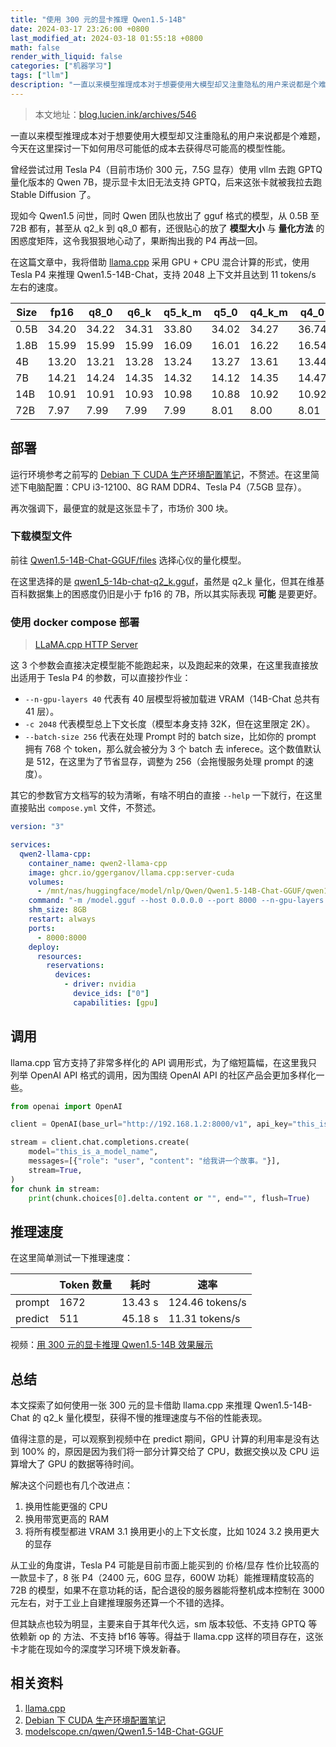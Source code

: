 ```yaml
---
title: "使用 300 元的显卡推理 Qwen1.5-14B"
date: 2024-03-17 23:26:00 +0800
last_modified_at: 2024-03-18 01:55:18 +0800
math: false
render_with_liquid: false
categories: ["机器学习"]
tags: ["llm"]
description: "一直以来模型推理成本对于想要使用大模型却又注重隐私的用户来说都是个难题，本文探索了如何使用一张 300 元的显卡借助 llama.cpp 来推理 Qwen1.5-14B-Chat 的 q2_k 量化模型，获得不慢的推理速度与不俗的性能表现。"
---
```


> 本文地址：[blog.lucien.ink/archives/546][this]

一直以来模型推理成本对于想要使用大模型却又注重隐私的用户来说都是个难题，今天在这里探讨一下如何用尽可能低的成本去获得尽可能高的模型性能。

曾经尝试过用 Tesla P4（目前市场价 300 元，7.5G 显存）使用 vllm 去跑 GPTQ 量化版本的 Qwen 7B，提示显卡太旧无法支持 GPTQ，后来这张卡就被我拉去跑 Stable Diffusion 了。

现如今 Qwen1.5 问世，同时 Qwen 团队也放出了 gguf 格式的模型，从 0.5B 至 72B 都有，甚至从 q2_k 到 q8_0 都有，还很贴心的放了 **模型大小** 与 **量化方法** 的困惑度矩阵，这令我狠狠地心动了，果断掏出我的 P4 再战一回。

在这篇文章中，我将借助 [llama.cpp][llama-cpp] 采用 GPU + CPU 混合计算的形式，使用 Tesla P4 来推理 Qwen1.5-14B-Chat，支持 2048 上下文并且达到 11 tokens/s 左右的速度。

|Size    | fp16    | q8_0    | q6_k    | q5_k_m  | q5_0    | q4_k_m  | q4_0    | q3_k_m  | q2_k    |
|--------|---------|---------|---------|---------|---------|---------|---------|---------|---------|
|0.5B    | 34.20   | 34.22   | 34.31   | 33.80   | 34.02   | 34.27   | 36.74   | 38.25   | 62.14   |
|1.8B    | 15.99   | 15.99   | 15.99   | 16.09   | 16.01   | 16.22   | 16.54   | 17.03   | 19.99   |
|4B      | 13.20   | 13.21   | 13.28   | 13.24   | 13.27   | 13.61   | 13.44   | 13.67   | 15.65   |
|7B      | 14.21   | 14.24   | 14.35   | 14.32   | 14.12   | 14.35   | 14.47   | 15.11   | 16.57   |
|14B     | 10.91   | 10.91   | 10.93   | 10.98   | 10.88   | 10.92   | 10.92   | 11.24   | 12.27   |
|72B     | 7.97    | 7.99    | 7.99    | 7.99    | 8.01    | 8.00    | 8.01    | 8.06    | 8.63    |

## 部署

运行环境参考之前写的 [Debian 下 CUDA 生产环境配置笔记][previous]，不赘述。在这里简述下电脑配置：CPU i3-12100、8G RAM DDR4、Tesla P4（7.5GB 显存）。

再次强调下，最便宜的就是这张显卡了，市场价 300 块。

### 下载模型文件

前往 [Qwen1.5-14B-Chat-GGUF/files][14b-gguf-download] 选择心仪的量化模型。

在这里选择的是 [qwen1_5-14b-chat-q2_k.gguf][14b-q2_k]，虽然是 q2_k 量化，但其在维基百科数据集上的困惑度仍旧是小于 fp16 的 7B，所以其实际表现 **可能** 是要更好。

### 使用 docker compose 部署

> [LLaMA.cpp HTTP Server][llama-cpp-http-server]

这 3 个参数会直接决定模型能不能跑起来，以及跑起来的效果，在这里我直接放出适用于 Tesla P4 的参数，可以直接抄作业：

+ `--n-gpu-layers 40` 代表有 40 层模型将被加载进 VRAM（14B-Chat 总共有 41 层）。
+ `-c 2048` 代表模型总上下文长度（模型本身支持 32K，但在这里限定 2K）。
+ `--batch-size 256` 代表在处理 Prompt 时的 batch size，比如你的 prompt 拥有 768 个 token，那么就会被分为 3 个 batch 去 inferece。这个数值默认是 512，在这里为了节省显存，调整为 256（会拖慢服务处理 prompt 的速度）。

其它的参数官方文档写的较为清晰，有啥不明白的直接 `--help` 一下就行，在这里直接贴出 `compose.yml` 文件，不赘述。

```yaml
version: "3"

services:
  qwen2-llama-cpp:
    container_name: qwen2-llama-cpp
    image: ghcr.io/ggerganov/llama.cpp:server-cuda
    volumes:
      - /mnt/nas/huggingface/model/nlp/Qwen/Qwen1.5-14B-Chat-GGUF/qwen1_5-14b-chat-q2_k.gguf:/model.gguf:ro
    command: "-m /model.gguf --host 0.0.0.0 --port 8000 --n-gpu-layers 40 -c 2048 --batch-size 256 --threads 4 --alias this_is_a_model_name --api-key this_is_a_api_key"
    shm_size: 8GB
    restart: always
    ports:
      - 8000:8000
    deploy:
      resources:
        reservations:
          devices:
            - driver: nvidia
              device_ids: ["0"]
              capabilities: [gpu]
```

## 调用

llama.cpp 官方支持了非常多样化的 API 调用形式，为了缩短篇幅，在这里我只列举 OpenAI API 格式的调用，因为围绕 OpenAI API 的社区产品会更加多样化一些。

```python
from openai import OpenAI

client = OpenAI(base_url="http://192.168.1.2:8000/v1", api_key="this_is_a_api_key")

stream = client.chat.completions.create(
    model="this_is_a_model_name",
    messages=[{"role": "user", "content": "给我讲一个故事。"}],
    stream=True,
)
for chunk in stream:
    print(chunk.choices[0].delta.content or "", end="", flush=True)
```

## 推理速度

在这里简单测试一下推理速度：

| | Token 数量 | 耗时 | 速率 |
| --- | --- | --- | --- |
| prompt | 1672 | 13.43 s | 124.46 tokens/s |
| predict | 511 | 45.18 s | 11.31 tokens/s |

视频：[用 300 元的显卡推理 Qwen1.5-14B 效果展示][bilibili]

## 总结

本文探索了如何使用一张 300 元的显卡借助 llama.cpp 来推理 Qwen1.5-14B-Chat 的 q2_k 量化模型，获得不慢的推理速度与不俗的性能表现。

值得注意的是，可以观察到视频中在 predict 期间，GPU 计算的利用率是没有达到 100% 的，原因是因为我们将一部分计算交给了 CPU，数据交换以及 CPU 运算增大了 GPU 的数据等待时间。

解决这个问题也有几个改进点：
1. 换用性能更强的 CPU
2. 换用带宽更高的 RAM
3. 将所有模型都进 VRAM
    3.1 换用更小的上下文长度，比如 1024
    3.2 换用更大的显存

从工业的角度讲，Tesla P4 可能是目前市面上能买到的 价格/显存 性价比较高的一款显卡了，8 张 P4（2400 元，60G 显存，600W 功耗）能推理精度较高的 72B 的模型，如果不在意功耗的话，配合退役的服务器能将整机成本控制在 3000 元左右，对于工业上自建推理服务还算一个不错的选择。

但其缺点也较为明显，主要来自于其年代久远，sm 版本较低、不支持 GPTQ 等依赖新 op 的 方法、不支持 bf16 等等。得益于 llama.cpp 这样的项目存在，这张卡才能在现如今的深度学习环境下焕发新春。

## 相关资料

1. [llama.cpp][llama-cpp]
2. [Debian 下 CUDA 生产环境配置笔记][previous]
3. [modelscope.cn/qwen/Qwen1.5-14B-Chat-GGUF](https://modelscope.cn/models/qwen/Qwen1.5-14B-Chat-GGUF/summary)

[this]: https://blog.lucien.ink/archives/546/
[llama-cpp]: https://github.com/ggerganov/llama.cpp
[previous]: https://blog.lucien.ink/archives/534/
[14b-gguf-download]: https://modelscope.cn/models/qwen/Qwen1.5-14B-Chat-GGUF/files
[14b-q2_k]: https://modelscope.cn/api/v1/models/qwen/Qwen1.5-14B-Chat-GGUF/repo?Revision=master&FilePath=qwen1_5-14b-chat-q2_k.gguf
[llama-cpp-http-server]: https://github.com/ggerganov/llama.cpp/tree/master/examples/server
[bilibili]: https://www.bilibili.com/video/BV1dy421v7aF